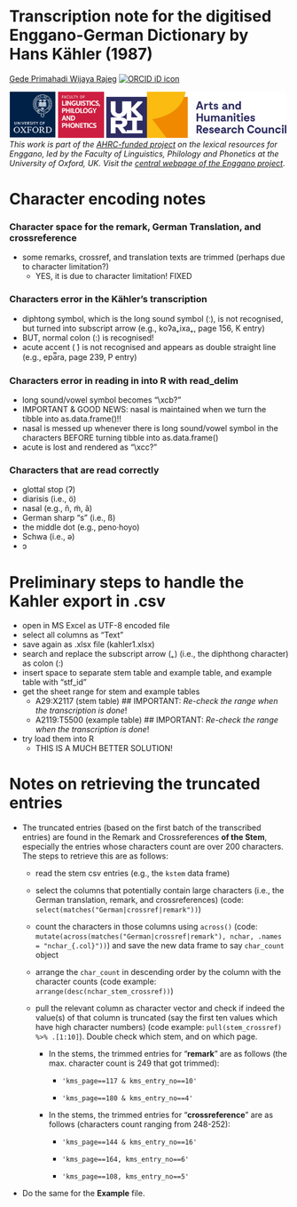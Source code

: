 Transcription note for the digitised Enggano-German Dictionary by Hans
Kähler (1987)
================
[Gede Primahadi Wijaya
Rajeg](https://www.ling-phil.ox.ac.uk/people/gede-rajeg)
<a itemprop="sameAs" content="https://orcid.org/0000-0002-2047-8621" href="https://orcid.org/0000-0002-2047-8621" target="orcid.widget" rel="noopener noreferrer" style="vertical-align:top;"><img src="https://orcid.org/sites/default/files/images/orcid_16x16.png" style="width:1em;margin-right:.5em;" alt="ORCID iD icon"></a>

<!-- README.md is generated from README.Rmd. Please edit that file -->
<!-- badges: start -->

[<img
src="https://raw.githubusercontent.com/engganolang/digitised-holle-list/main/file-oxweb-logo.gif"
width="84" alt="The University of Oxford" />](https://www.ox.ac.uk/)
[<img
src="https://raw.githubusercontent.com/engganolang/digitised-holle-list/main/file-lingphil.png"
width="83"
alt="Faculty of Linguistics, Philology and Phonetics, the University of Oxford" />](https://www.ling-phil.ox.ac.uk/)
[<img
src="https://raw.githubusercontent.com/engganolang/digitised-holle-list/main/file-ahrc.png"
width="325" alt="Arts and Humanities Research Council (AHRC)" />](https://www.ukri.org/councils/ahrc/)
</br>*This work is part of the [AHRC-funded
project](https://gtr.ukri.org/project/8AB0C3DC-F1C9-4CFA-BB4D-5BE748213372)
on the lexical resources for Enggano, led by the Faculty of Linguistics,
Philology and Phonetics at the University of Oxford, UK. Visit the
[central webpage of the Enggano
project](https://enggano.ling-phil.ox.ac.uk/)*.

<!-- badges: end -->

# Character encoding notes

### Character space for the remark, German Translation, and crossreference

- some remarks, crossref, and translation texts are trimmed (perhaps due
  to character limitation?)
  - YES, it is due to character limitationǃ FIXED

### Characters error in the Kähler’s transcription

- diphtong symbol, which is the long sound symbol (ː), is not
  recognised, but turned into subscript arrow (e.g., koʔa˿ixa˿, page
  156, K entry)
- BUT, normal colon (:) is recognised!
- acute accent ( ́) is not recognised and appears as double straight
  line (e.g., epa̿ra, page 239, P entry)

### Characters error in reading in into R with read_delim

- long sound/vowel symbol becomes “\xcb?”
- IMPORTANT & GOOD NEWS: nasal is maintained when we turn the tibble
  into as.data.frame()!!
- nasal is messed up whenever there is long sound/vowel symbol in the
  characters BEFORE turning tibble into as.data.frame()
- acute is lost and rendered as “\xcc?”

### Characters that are read correctly

- glottal stop (ʔ)
- diarisis (i.e., ö)
- nasal (e.g., ñ, m̃, ã)
- German sharp “s” (i.e., ß)
- the middle dot (e.g., peno·hoyo)
- Schwa (i.e., ə)
- ɔ

# Preliminary steps to handle the Kahler export in .csv

- open in MS Excel as UTF-8 encoded file
- select all columns as “Text”
- save again as .xlsx file (kahler1.xlsx)
- search and replace the subscript arrow (˿) (i.e., the diphthong
  character) as colon (:)
- insert space to separate stem table and example table, and example
  table with “stf_id”
- get the sheet range for stem and example tables
  - A29:X2117 (stem table) \## IMPORTANT: *Re-check the range when the
    transcription is done*!
  - A2119:T5500 (example table) \## IMPORTANT: *Re-check the range when
    the transcription is done*!
- try load them into R
  - THIS IS A MUCH BETTER SOLUTION!

# Notes on retrieving the truncated entries

- The truncated entries (based on the first batch of the transcribed
  entries) are found in the Remark and Crossreferences **of the Stem**,
  especially the entries whose characters count are over 200 characters.
  The steps to retrieve this are as follows:

  - read the stem csv entries (e.g., the `kstem` data frame)

  - select the columns that potentially contain large characters (i.e.,
    the German translation, remark, and crossreferences) (code:
    `select(matches("German|crossref|remark"))`)

  - count the characters in those columns using `across()` (code:
    `mutate(across(matches("German|crossref|remark"), nchar, .names = "nchar_{.col}"))`)
    and save the new data frame to say `char_count` object

  - arrange the `char_count` in descending order by the column with the
    character counts (code example:
    `arrange(desc(nchar_stem_crossref))`)

  - pull the relevant column as character vector and check if indeed the
    value(s) of that column is truncated (say the first ten values which
    have high character numbers) (code example:
    `pull(stem_crossref) %>% .[1:10]`). Double check which stem, and on
    which page.

    - In the stems, the trimmed entries for “**remark**” are as follows
      (the max. character count is 249 that got trimmed):

      - `'kms_page==117 & kms_entry_no==10'`

      - `'kms_page==180 & kms_entry_no==4'`

    - In the stems, the trimmed entries for “**crossreference**” are as
      follows (characters count ranging from 248-252):

      - `'kms_page==144 & kms_entry_no==16'`

      - `'kms_page==164, kms_entry_no==6'`

      - `'kms_page==108, kms_entry_no==5'`

- Do the same for the **Example** file.
